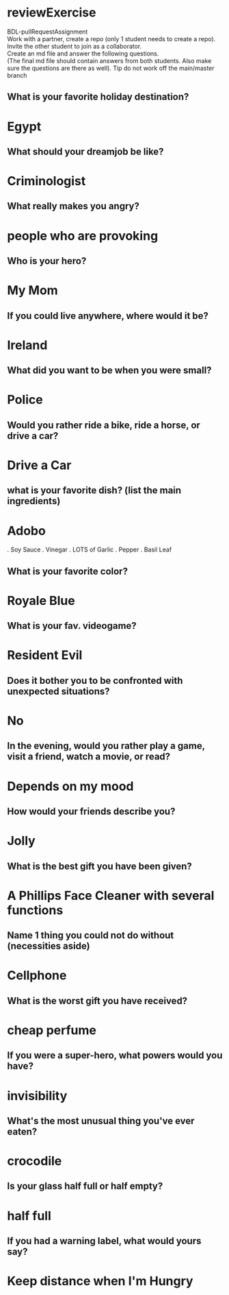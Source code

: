 # reviewExercise

BDL-pullRequestAssignment \
Work with a partner, create a repo (only 1 student needs to create a repo). \
Invite the other student to join as a collaborator. \
Create an md file and answer the following questions. \
(The final md file should contain answers from both students. Also make sure the questions are there as well).
Tip do not work off the main/master branch
​
## What is your favorite holiday destination? 
# **Egypt**
## What should your dreamjob be like? 
# **Criminologist**
## What really makes you angry? 
# **people who are provoking**
## Who is your hero? 
# **My Mom**
## If you could live anywhere, where would it be?
# **Ireland**
## What did you want to be when you were small? 
# **Police**
## Would you rather ride a bike, ride a horse, or drive a car?
# **Drive a Car**
## what is your favorite dish? (list the main ingredients) 
# **Adobo** 
. Soy Sauce
. Vinegar
. LOTS of Garlic
. Pepper
. Basil Leaf
## What is your favorite color?
# **Royale Blue**
## What is your fav. videogame?
# **Resident Evil**
## Does it bother you to be confronted with unexpected situations?
# **No**
## In the evening, would you rather play a game, visit a friend, watch a movie, or read?
# **Depends on my mood**
## How would your friends describe you?
# **Jolly**
## What is the best gift you have been given?
# **A Phillips Face Cleaner with several functions**
## Name 1 thing you could not do without (necessities aside)
# **Cellphone**
## What is the worst gift you have received?
# **cheap perfume**
## If you were a super-hero, what powers would you have?
# **invisibility**
## What's the most unusual thing you've ever eaten?
# **crocodile**
## Is your glass half full or half empty?
# **half full**
## If you had a warning label, what would yours say?
# **Keep distance when I'm Hungry**